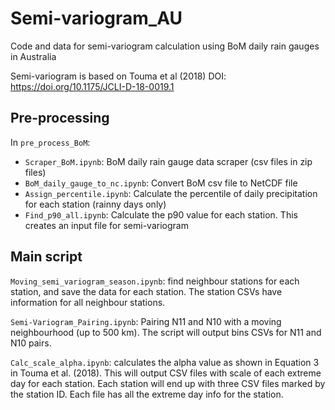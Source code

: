 # Semi-variogram_AU
Code and data for semi-variogram calculation using BoM daily rain gauges in Australia

Semi-variogram is based on Touma et al (2018) DOI: https://doi.org/10.1175/JCLI-D-18-0019.1


## Pre-processing
In `pre_process_BoM`:
- `Scraper_BoM.ipynb`: BoM daily rain gauge data scraper (csv files in zip files)
- `BoM_daily_gauge_to_nc.ipynb`: Convert BoM csv file to NetCDF file
- `Assign_percentile.ipynb`: Calculate the percentile of daily precipitation for each station (rainny days only)
- `Find_p90_all.ipynb`: Calculate the p90 value for each station. This creates an input file for semi-variogram

## Main script

`Moving_semi_variogram_season.ipynb`: find neighbour stations for each station, and save the data for each station. The station CSVs have information for all neighbour stations.

`Semi-Variogram_Pairing.ipynb`: Pairing N11 and N10 with a moving neighbourhood (up to 500 km). The script will output bins CSVs for N11 and N10 pairs.


`Calc_scale_alpha.ipynb`: calculates the alpha value as shown in Equation 3 in Touma et al. (2018). This will output CSV files with scale of each extreme day for each station. Each station will end up with three CSV files marked by the station ID. Each file has all the extreme day info for the station.  
